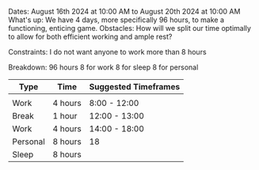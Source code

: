 Dates: August 16th 2024 at 10:00 AM to August 20th 2024 at 10:00 AM
What's up: We have 4 days, more specifically 96 hours, to make a functioning, enticing game.
Obstacles:
	How will we split our time optimally to allow for both efficient working and ample rest?

Constraints: 
	I do not want anyone to work more than 8 hours

Breakdown:
96 hours
	8 for work
	8 for sleep
	8 for personal


| Type     | Time    | Suggested Timeframes |
| -------- | ------- | -------------------- |
|          |         |                      |
| Work     | 4 hours | 8:00 - 12:00         |
| Break    | 1 hour  | 12:00 - 13:00        |
| Work     | 4 hours | 14:00 - 18:00        |
| Personal | 8 hours | 18                   |
| Sleep    | 8 hours |                      |
